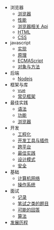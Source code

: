 - 浏览器
  - [浏览器](browser/browser)
  - [性能](browser/performance)
  - [浏览器相关 Api](browser/dom)
  - [HTML](browser/html)
  - [CSS](browser/css)
- javascript
  - [实现](javascript/implement)
  - [原理](javascript/principle)
  - [ECMAScript](javascript/es6)
  - [对象与方法](javascript/method)
- 后端
  - [Nodejs](nodejs/backend)
- 框架与库
  - [vue](framework/vue)
  - [常见框架](framework/framework)
- 最佳实践
  - [语法](practice/method)
  - [功能](practice/feature)
  - [浏览器](practice/dom)
- 开发
  - [工程化](develop/integrate)
  - [开发工具与插件](develop/develop)
  - [跨平台](develop/crossplatform)
  - [最佳实践](develop/feature)
  - [设计模式](develop/designpattern)
  - [安全](develop/security)
- 基础
  - [计算机网络](basic/cn)
  - [操作系统](basic/os)
- 面试
  - [记录](interview/index)
  - [笔试之类的题目](interview/write)
  - [可能的回答](interview/nothing)
  - [算法](interview/algorithm)
- [发展历程](test)
